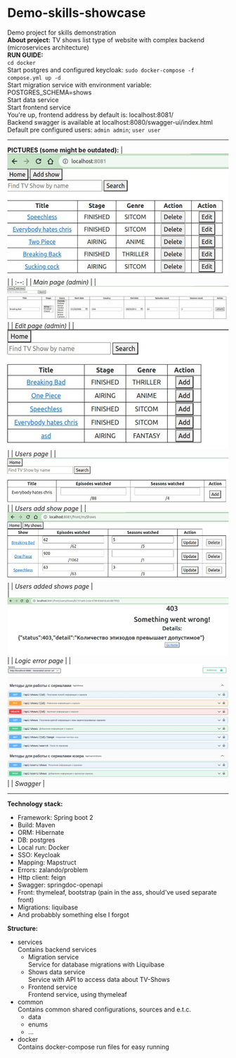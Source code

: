 # Demo-skills-showcase

Demo project for skills demonstration \
**About project:** TV shows list type of website with complex backend (microservices architecture) \
**RUN GUIDE:** \
`cd docker` \
Start postgres and configured keycloak: `sudo docker-compose -f compose.yml up -d` \
Start migration service with environment variable: POSTGRES_SCHEMA=shows \
Start data service \
Start frontend service \
You're up, frontend address by default is: localhost:8081/ \
Backend swagger is available at localhost:8080/swagger-ui/index.html \
Default pre configured users: `admin admin`; `user user`  

-----
**PICTURES (some might be outdated):**
| ![Main page (admin)](/pictures/1.jpg "Main page (admin)") | 
| :--: |
| *Main page (admin)* |
| ![Edit page (admin)](/pictures/2.jpg "Edit page (admin)") |
| *Edit page (admin)* |
| ![Users page](/pictures/3.jpg "Users page") |
| *Users page* |
| ![Users add show page](/pictures/4.jpg "Users add show page") |
| *Users add show page* |
| ![Users added shows page](/pictures/6.jpg "Users added shows page") |
| *Users added shows page* |  
| ![Logic error page](/pictures/7.jpg "Logic error page") |
| *Logic error page* |
| ![Swagger](/pictures/5.jpg "Swagger") |
| *Swagger* |

-----
**Technology stack:**
* Framework: Spring boot 2
* Build: Maven
* ORM: Hibernate
* DB: postgres
* Local run: Docker
* SSO: Keycloak
* Mapping: Mapstruct
* Errors: zalando/problem
* Http client: feign
* Swagger: springdoc-openapi
* Front: thymeleaf, bootstrap (pain in the ass, should've used separate front)
* Migrations: liquibase
* And probabbly something else I forgot  

**Structure:**
* services\
  Contains backend services
    * Migration service \
      Service for database migrations with Liquibase
    * Shows data service \
      Service with API to access data about TV-Shows
    * Frontend service \
      Frontend service, using thymeleaf
* common \
  Contains common shared configurations, sources and e.t.c.
    * data
    * enums
    * ...
* docker \
  Contains docker-compose run files for easy running  